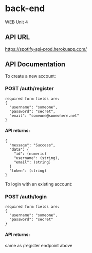 # back-end
WEB Unit 4 

## API URL

https://spotify-api-prod.herokuapp.com/

## API Documentation

To create a new account:

### POST /auth/register
```
required form fields are:
{
  "username": "someone",
  "password": "secret",
  "email": "someone@somewhere.net"
}
```
#### API returns:
```
{
  "message": "Success",
  "data": {
    "id": (numeric)
    "username": (string),
    "email": (string)
  }
  "token": (string)
}
```
To login with an existing account:

### POST /auth/login
```
required form fields are:
{
  "username": "someone",
  "password": "secret"
}
```
#### API returns:

same as /register endpoint above
